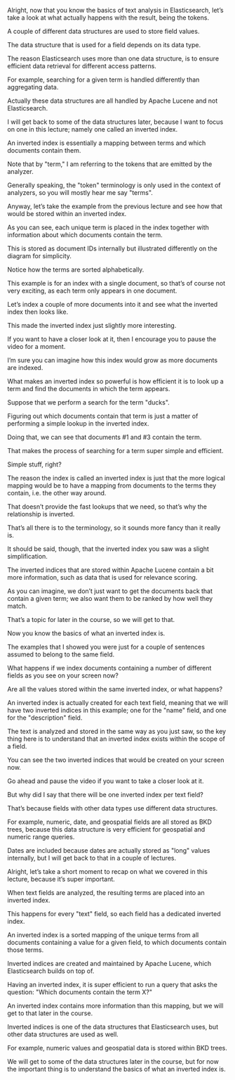 Alright, now that you know the basics of text analysis in Elasticsearch, let’s take a look at what actually happens with the result, being the tokens.

A couple of different data structures are used to store field values.

The data structure that is used for a field depends on its data type.

The reason Elasticsearch uses more than one data structure, is to ensure efficient data retrieval for different access patterns.

For example, searching for a given term is handled differently than aggregating data.

Actually these data structures are all handled by Apache Lucene and not Elasticsearch.

I will get back to some of the data structures later, because I want to focus on one in this lecture; namely one called an inverted index.

An inverted index is essentially a mapping between terms and which documents contain them.

Note that by "term," I am referring to the tokens that are emitted by the analyzer.

Generally speaking, the "token" terminology is only used in the context of analyzers, so you will mostly hear me say "terms".

Anyway, let’s take the example from the previous lecture and see how that would be stored within an inverted index.

As you can see, each unique term is placed in the index together with information about which documents contain the term.

This is stored as document IDs internally but illustrated differently on the diagram for simplicity.

Notice how the terms are sorted alphabetically.

This example is for an index with a single document, so that’s of course not very exciting, as each term only appears in one document.

Let’s index a couple of more documents into it and see what the inverted index then looks like.

This made the inverted index just slightly more interesting.

If you want to have a closer look at it, then I encourage you to pause the video for a moment.

I’m sure you can imagine how this index would grow as more documents are indexed.

What makes an inverted index so powerful is how efficient it is to look up a term and find the documents in which the term appears.

Suppose that we perform a search for the term "ducks".

Figuring out which documents contain that term is just a matter of performing a simple lookup in the inverted index.

Doing that, we can see that documents #1 and #3 contain the term.

That makes the process of searching for a term super simple and efficient.

Simple stuff, right?

The reason the index is called an inverted index is just that the more logical mapping would be to have a mapping from documents to the terms they contain, i.e. the other way around.

That doesn’t provide the fast lookups that we need, so that’s why the relationship is inverted.

That’s all there is to the terminology, so it sounds more fancy than it really is.

It should be said, though, that the inverted index you saw was a slight simplification.

The inverted indices that are stored within Apache Lucene contain a bit more information, such as data that is used for relevance scoring.

As you can imagine, we don’t just want to get the documents back that contain a given term; we also want them to be ranked by how well they match.

That’s a topic for later in the course, so we will get to that.

Now you know the basics of what an inverted index is.

The examples that I showed you were just for a couple of sentences assumed to belong to the same field.

What happens if we index documents containing a number of different fields as you see on your screen now?

Are all the values stored within the same inverted index, or what happens?

An inverted index is actually created for each text field, meaning that we will have two inverted indices in this example; one for the "name" field, and one for the "description" field.

The text is analyzed and stored in the same way as you just saw, so the key thing here is to understand that an inverted index exists within the scope of a field.

You can see the two inverted indices that would be created on your screen now.

Go ahead and pause the video if you want to take a closer look at it.

But why did I say that there will be one inverted index per text field?

That’s because fields with other data types use different data structures.

For example, numeric, date, and geospatial fields are all stored as BKD trees, because this data structure is very efficient for geospatial and numeric range queries.

Dates are included because dates are actually stored as "long" values internally, but I will get back to that in a couple of lectures.

Alright, let’s take a short moment to recap on what we covered in this lecture, because it’s super important.

When text fields are analyzed, the resulting terms are placed into an inverted index.

This happens for every "text" field, so each field has a dedicated inverted index.

An inverted index is a sorted mapping of the unique terms from all documents containing a value for a given field, to which documents contain those terms.

Inverted indices are created and maintained by Apache Lucene, which Elasticsearch builds on top of.

Having an inverted index, it is super efficient to run a query that asks the question: "Which documents contain the term X?"

An inverted index contains more information than this mapping, but we will get to that later in the course.

Inverted indices is one of the data structures that Elasticsearch uses, but other data structures are used as well.

For example, numeric values and geospatial data is stored within BKD trees.

We will get to some of the data structures later in the course, but for now the important thing is to understand the basics of what an inverted index is.